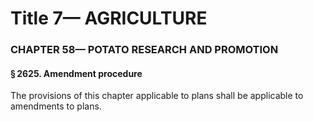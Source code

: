 
# Title 7— AGRICULTURE
### CHAPTER 58— POTATO RESEARCH AND PROMOTION
#### § 2625. Amendment procedure

The provisions of this chapter applicable to plans shall be applicable to amendments to plans.
